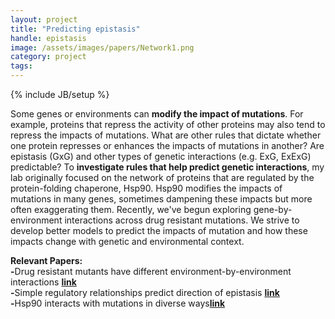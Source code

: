 ```yaml
---
layout: project
title: "Predicting epistasis"
handle: epistasis
image: /assets/images/papers/Network1.png
category: project
tags: 
---
```

{% include JB/setup %}

Some genes or environments can <b>modify the impact of mutations</b>. For example, proteins that repress the activity of other proteins may also tend to repress the impacts of mutations. What are other rules that dictate whether one protein represses or enhances the impacts of mutations in another? Are epistasis (GxG) and other types of genetic interactions (e.g. ExG, ExExG) predictable? To <b>investigate rules that help predict genetic interactions</b>, my lab originally focused on the network of proteins that are regulated by the protein-folding chaperone, Hsp90. Hsp90 modifies the impacts of mutations in many genes, sometimes dampening these impacts but more often exaggerating them. Recently, we've begun exploring gene-by-environment interactions across drug resistant mutations. We strive to develop better models to predict the impacts of mutation and how these impacts change with genetic and environmental context. 

<b>Relevant Papers:</b><br>
<b>-</b>Drug resistant mutants have different environment-by-environment interactions <b>[link](https://kgslab.org/papers/paper/Schmidlin-EEG)</b><br>
<b>-</b>Simple regulatory relationships predict direction of epistasis <b>[link](https://kgslab.org/papers/paper/canalization-review)</b><br>
<b>-</b>Hsp90 interacts with mutations in diverse ways<b>[link](https://kgslab.org/papers/paper/Selection-transforms-Hsp90-interactions)</b>

